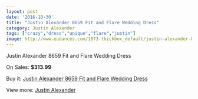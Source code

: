 ```yaml
---
layout: post
date: '2016-10-30'
title: "Justin Alexander 8659 Fit and Flare Wedding Dress"
category: Justin Alexander
tags: ["crazy","dress","unique","flare","justin"]
image: http://www.eudances.com/1873-thickbox_default/justin-alexander-8659-fit-and-flare-wedding-dress.jpg
---
```

Justin Alexander 8659 Fit and Flare Wedding Dress

On Sales: **$313.99**
<a href="https://www.eudances.com/en/justin-alexander/643-justin-alexander-8659-fit-and-flare-wedding-dress.html"><amp-img layout="responsive" width="600" height="600" src="//www.eudances.com/1873-thickbox_default/justin-alexander-8659-fit-and-flare-wedding-dress.jpg" alt="Justin Alexander 8659 Fit and Flare Wedding Dress 0" /></a>
<a href="https://www.eudances.com/en/justin-alexander/643-justin-alexander-8659-fit-and-flare-wedding-dress.html"><amp-img layout="responsive" width="600" height="600" src="//www.eudances.com/1874-thickbox_default/justin-alexander-8659-fit-and-flare-wedding-dress.jpg" alt="Justin Alexander 8659 Fit and Flare Wedding Dress 1" /></a>
<a href="https://www.eudances.com/en/justin-alexander/643-justin-alexander-8659-fit-and-flare-wedding-dress.html"><amp-img layout="responsive" width="600" height="600" src="//www.eudances.com/1875-thickbox_default/justin-alexander-8659-fit-and-flare-wedding-dress.jpg" alt="Justin Alexander 8659 Fit and Flare Wedding Dress 2" /></a>
<a href="https://www.eudances.com/en/justin-alexander/643-justin-alexander-8659-fit-and-flare-wedding-dress.html"><amp-img layout="responsive" width="600" height="600" src="//www.eudances.com/1876-thickbox_default/justin-alexander-8659-fit-and-flare-wedding-dress.jpg" alt="Justin Alexander 8659 Fit and Flare Wedding Dress 3" /></a>

Buy it: [Justin Alexander 8659 Fit and Flare Wedding Dress](https://www.eudances.com/en/justin-alexander/643-justin-alexander-8659-fit-and-flare-wedding-dress.html "Justin Alexander 8659 Fit and Flare Wedding Dress")

View more: [Justin Alexander](https://www.eudances.com/en/7-justin-alexander "Justin Alexander")